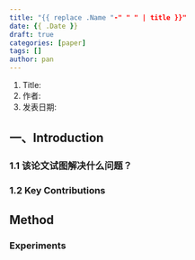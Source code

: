 ```yaml
---
title: "{{ replace .Name "-" " " | title }}"
date: {{ .Date }}
draft: true
categories: [paper]
tags: []
author: pan
---
```

1. Title:
2. 作者:
3. 发表日期:

## 一、Introduction

### 1.1 该论文试图解决什么问题？

### 1.2 Key Contributions

## Method

### Experiments

